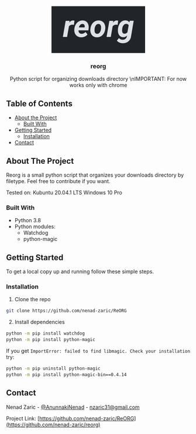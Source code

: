 <br />
<p align="center">
  <a href="https://github.com/github_username/repo_name">
    <img src="images/logo.png" alt="Logo" width="256" height="128">
  </a>

  <h3 align="center">reorg</h3>

  <p align="center">
    Python script for organizing downloads directory
    \nIMPORTANT: For now works only with chrome
    <br />
  </p>
</p>



<!-- TABLE OF CONTENTS -->
## Table of Contents

* [About the Project](#about-the-project)
  * [Built With](#built-with)
* [Getting Started](#getting-started)
  * [Installation](#installation)
* [Contact](#contact)


<!-- ABOUT THE PROJECT -->
## About The Project

Reorg is a small python script that organizes your downloads directory by filetype. Feel free to contribute if you want.

Tested on:
Kubuntu 20.04.1 LTS
Windows 10 Pro


### Built With

* Python 3.8
* Python modules:
    * Watchdog
    * python-magic



<!-- GETTING STARTED -->
## Getting Started

To get a local copy up and running follow these simple steps.

### Installation

1. Clone the repo
```sh
git clone https://github.com/nenad-zaric/ReORG
```
2. Install dependencies
```sh
python -m pip install watchdog
python -m pip install python-magic
```
If you get ```ImportError: failed to find libmagic. Check your installation ``` try:
```sh
python -m pip uninstall python-magic
python -m pip install python-magic-bin==0.4.14
```

<!-- CONTACT -->
## Contact

Nenad Zaric - [@AnunnakiNenad](https://twitter.com/AnunnakiNenad) - nzaric31@gmail.com

Project Link: [https://github.com/nenad-zaric/ReORG](https://github.com/nenad-zaric/reorg)


<!-- MARKDOWN LINKS & IMAGES -->
<!-- https://www.markdownguide.org/basic-syntax/#reference-style-links -->
[contributors-shield]: https://img.shields.io/github/contributors/github_username/repo.svg?style=flat-square
[contributors-url]: https://github.com/github_username/repo/graphs/contributors
[forks-shield]: https://img.shields.io/github/forks/github_username/repo.svg?style=flat-square
[forks-url]: https://github.com/github_username/repo/network/members
[stars-shield]: https://img.shields.io/github/stars/github_username/repo.svg?style=flat-square
[stars-url]: https://github.com/github_username/repo/stargazers
[issues-shield]: https://img.shields.io/github/issues/github_username/repo.svg?style=flat-square
[issues-url]: https://github.com/github_username/repo/issues
[license-shield]: https://img.shields.io/github/license/github_username/repo.svg?style=flat-square
[license-url]: https://github.com/github_username/repo/blob/master/LICENSE.txt
[linkedin-shield]: https://img.shields.io/badge/-LinkedIn-black.svg?style=flat-square&logo=linkedin&colorB=555
[linkedin-url]: https://linkedin.com/in/github_username
[product-screenshot]: images/screenshot.png
